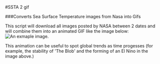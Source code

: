 #SSTA 2 gif

###Converts Sea Surface Temperature images from Nasa into Gifs

This script will download all images posted by NASA between 2 dates and will combine them into an animated GIF like the image below:
![An exmaple image.](https://github.com/greg162/ssta2gif/blob/master/ssta-animation.gif "Logo Title Text 1")

This animation can be useful to spot global trends as time progesses (for example, the stability of 'The Blob' and the forming of an El Nino in the image above.)
